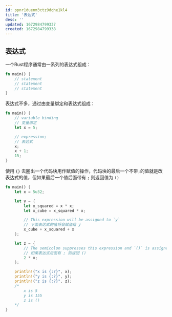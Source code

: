 ```yaml
---
id: ppnr1duenm3ctz9dqhe1kl4
title: '表达式'
desc: ''
updated: 1672984799337
created: 1672984799338
---
```






## 表达式

一个Rust程序通常由一系列的表达式组成：

```rust
fn main() {
    // statement
    // statement
    // statement
}
```

表达式不多，通过由变量绑定和表达式组成：

```rust
fn main() {
    // variable binding
    // 变量绑定
    let x = 5;

    // expression;
   	// 表达式
    x;
    x + 1;
    15;
}
```

使用 `{}` 去圈出一个代码块用作赋值的操作，代码块的最后一个不带`;`的值就是改表达式的值，但如果最后一个值后面带有 `;` 则返回值为 `()`

```rust
fn main() {
    let x = 5u32;

    let y = {
        let x_squared = x * x;
        let x_cube = x_squared * x;

        // This expression will be assigned to `y`
        // 下面表达式的值将会赋值给 y
        x_cube + x_squared + x
    };

    let z = {
        // The semicolon suppresses this expression and `()` is assigned to `z`
        // 如果表达式后面有 ; 则返回 ()
        2 * x;
    };

    println!("x is {:?}", x);
    println!("y is {:?}", y);
    println!("z is {:?}", z);
    /*
	    x is 5
		y is 155
		z is ()
    */
}
```

